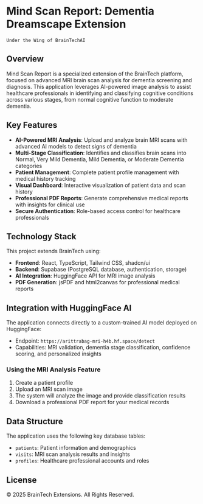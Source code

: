 # Mind Scan Report: Dementia Dreamscape Extension
```
Under the Wing of BrainTechAI
```

## Overview

Mind Scan Report is a specialized extension of the BrainTech platform, focused on advanced MRI brain scan analysis for dementia screening and diagnosis. This application leverages AI-powered image analysis to assist healthcare professionals in identifying and classifying cognitive conditions across various stages, from normal cognitive function to moderate dementia.

## Key Features

- **AI-Powered MRI Analysis**: Upload and analyze brain MRI scans with advanced AI models to detect signs of dementia
- **Multi-Stage Classification**: Identifies and classifies brain scans into Normal, Very Mild Dementia, Mild Dementia, or Moderate Dementia categories
- **Patient Management**: Complete patient profile management with medical history tracking
- **Visual Dashboard**: Interactive visualization of patient data and scan history
- **Professional PDF Reports**: Generate comprehensive medical reports with insights for clinical use
- **Secure Authentication**: Role-based access control for healthcare professionals

## Technology Stack

This project extends BrainTech using:

- **Frontend**: React, TypeScript, Tailwind CSS, shadcn/ui
- **Backend**: Supabase (PostgreSQL database, authentication, storage)
- **AI Integration**: HuggingFace API for MRI image analysis
- **PDF Generation**: jsPDF and html2canvas for professional medical reports

## Integration with HuggingFace AI

The application connects directly to a custom-trained AI model deployed on HuggingFace:
- Endpoint: `https://arittrabag-mri-h4b.hf.space/detect`
- Capabilities: MRI validation, dementia stage classification, confidence scoring, and personalized insights

### Using the MRI Analysis Feature

1. Create a patient profile
2. Upload an MRI scan image
3. The system will analyze the image and provide classification results
4. Download a professional PDF report for your medical records

## Data Structure

The application uses the following key database tables:
- `patients`: Patient information and demographics
- `visits`: MRI scan analysis results and insights
- `profiles`: Healthcare professional accounts and roles

## License

© 2025 BrainTech Extensions. All Rights Reserved.
